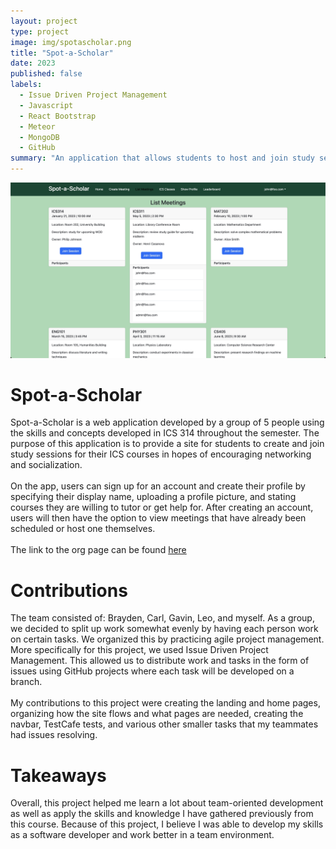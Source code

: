 ```yaml
---
layout: project
type: project
image: img/spotascholar.png
title: "Spot-a-Scholar"
date: 2023
published: false
labels:
  - Issue Driven Project Management
  - Javascript
  - React Bootstrap
  - Meteor
  - MongoDB
  - GitHub
summary: "An application that allows students to host and join study sessions for their ICS courses"
---
```

<p align="center">
<img class="img-fluid" width="800px" src="../img/listmeetings-final.jpg">
</p>

# Spot-a-Scholar
Spot-a-Scholar is a web application developed by a group of 5 people using the skills and concepts developed in ICS 314 throughout the semester. The purpose of this application is to provide a site for students to create and join study sessions for their ICS courses in hopes of encouraging networking and socialization. 
<br> <br>
On the app, users can sign up for an account and create their profile by specifying their display name, uploading a profile picture, and stating courses they are willing to tutor or get help for. After creating an account, users will then have the option to view meetings that have already been scheduled or host one themselves. 
<br> <br>
The link to the org page can be found [here](https://spot-a-scholar.github.io/)

# Contributions
The team consisted of: Brayden, Carl, Gavin, Leo, and myself. As a group, we decided to split up work somewhat evenly by having each person work on certain tasks. We organized this by practicing agile project management. More specifically for this project, we used Issue Driven Project Management. This allowed us to distribute work and tasks in the form of issues using GitHub projects where each task will be developed on a branch.
<br> <br>
My contributions to this project were creating the landing and home pages, organizing how the site flows and what pages are needed, creating the navbar, TestCafe tests, and various other smaller tasks that my teammates had issues resolving. 

# Takeaways
Overall, this project helped me learn a lot about team-oriented development as well as apply the skills and knowledge I have gathered previously from this course. Because of this project, I believe I was able to develop my skills as a software developer and work better in a team environment. 
